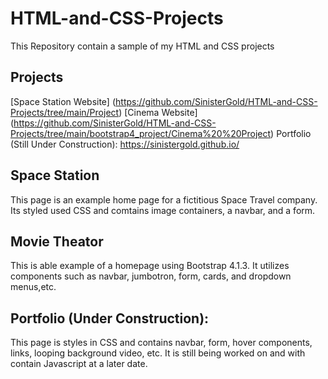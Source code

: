 # HTML-and-CSS-Projects
This Repository contain a sample of my HTML and CSS projects

## Projects
[Space Station Website] (https://github.com/SinisterGold/HTML-and-CSS-Projects/tree/main/Project)
[Cinema Website] (https://github.com/SinisterGold/HTML-and-CSS-Projects/tree/main/bootstrap4_project/Cinema%20%20Project)
Portfolio (Still Under Construction): https://sinistergold.github.io/

## Space Station
This page is an example home page for a fictitious Space Travel company. 
Its styled used CSS and comtains image containers, a navbar, and a form.

## Movie Theator
This is able example of a homepage using Bootstrap 4.1.3.
It utilizes components such as navbar, jumbotron, form, cards, and dropdown menus,etc.

## Portfolio (Under Construction):
This page is styles in CSS and contains navbar, form, hover components, links,
looping background video, etc. It is still being worked on and with contain Javascript at a later date.


